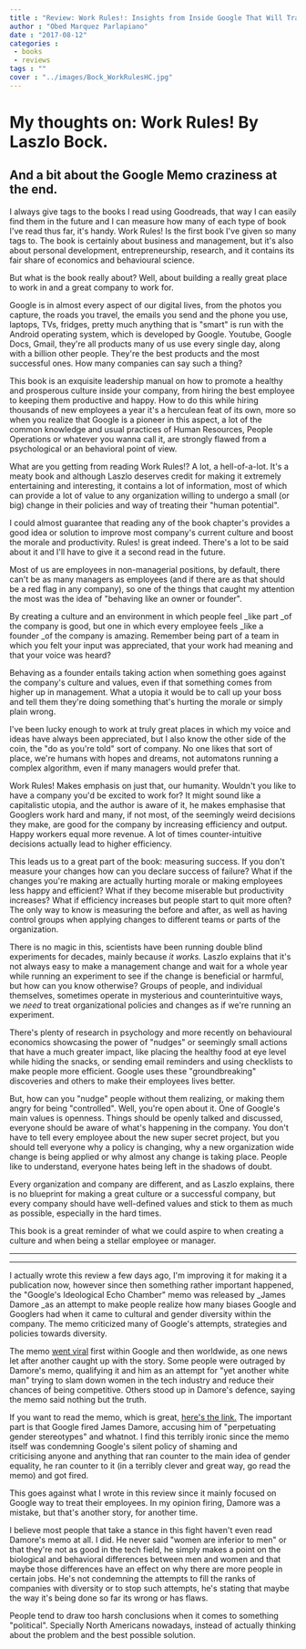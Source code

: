 ```yaml
---
title : "Review: Work Rules!: Insights from Inside Google That Will Transform How You Live and Lead"
author : "Obed Marquez Parlapiano"
date : "2017-08-12"
categories : 
 - books
 - reviews
tags : ""
cover : "../images/Bock_WorkRulesHC.jpg"
---
```


# My thoughts on: Work Rules! By Laszlo Bock.

## And a bit about the Google Memo craziness at the end.

I always give tags to the books I read using Goodreads, that way I can easily find them in the future and I can measure how many of each type of book I've read thus far, it's handy. Work Rules! Is the first book I've given so many tags to. The book is certainly about business and management, but it's also about personal development, entrepreneurship, research, and it contains its fair share of economics and behavioural science.

But what is the book really about? Well, about building a really great place to work in and a great company to work for.

Google is in almost every aspect of our digital lives, from the photos you capture, the roads you travel, the emails you send and the phone you use, laptops, TVs, fridges, pretty much anything that is "smart" is run with the Android operating system, which is developed by Google. Youtube, Google Docs, Gmail, they're all products many of us use every single day, along with a billion other people. They're the best products and the most successful ones. How many companies can say such a thing?

This book is an exquisite leadership manual on how to promote a healthy and prosperous culture inside your company, from hiring the best employee to keeping them productive and happy. How to do this while hiring thousands of new employees a year it's a herculean feat of its own, more so when you realize that Google is a pioneer in this aspect, a lot of the common knowledge and usual practices of Human Resources, People Operations or whatever you wanna call it, are strongly flawed from a psychological or an behavioral point of view.

What are you getting from reading Work Rules!? A lot, a hell-of-a-lot. It's a meaty book and although Laszlo deserves credit for making it extremely entertaining and interesting, it contains a lot of information, most of which can provide a lot of value to any organization willing to undergo a small (or big) change in their policies and way of treating their "human potential".

I could almost guarantee that reading any of the book chapter's provides a good idea or solution to improve most company's current culture and boost the morale and productivity. Rules! is great indeed. There's a lot to be said about it and I'll have to give it a second read in the future.

Most of us are employees in non-managerial positions, by default, there can't be as many managers as employees (and if there are as that should be a red flag in any company), so one of the things that caught my attention the most was the idea of "behaving like an owner or founder".

By creating a culture and an environment in which people feel _like part _of the company is good, but one in which every employee feels _like a founder _of the company is amazing. Remember being part of a team in which you felt your input was appreciated, that your work had meaning and that your voice was heard?

Behaving as a founder entails taking action when something goes against the company's culture and values, even if that something comes from higher up in management. What a utopia it would be to call up your boss and tell them they're doing something that's hurting the morale or simply plain wrong.

I've been lucky enough to work at truly great places in which my voice and ideas have always been appreciated, but I also know the other side of the coin, the "do as you're told" sort of company. No one likes that sort of place, we're humans with hopes and dreams, not automatons running a complex algorithm, even if many managers would prefer that.

Work Rules! Makes emphasis on just that, our humanity. Wouldn't you like to have a company you'd be excited to work for? It might sound like a capitalistic utopia, and the author is aware of it, he makes emphasise that Googlers work hard and many, if not most, of the seemingly weird decisions they make, are good for the company by increasing efficiency and output. Happy workers equal more revenue. A lot of times counter-intuitive decisions actually lead to higher efficiency.

This leads us to a great part of the book: measuring success. If you don't measure your changes how can you declare success of failure? What if the changes you're making are actually hurting morale or making employees less happy and efficient? What if they become miserable but productivity increases? What if efficiency increases but people start to quit more often? The only way to know is measuring the before and after, as well as having control groups when applying changes to different teams or parts of the organization.

There is no magic in this, scientists have been running double blind experiments for decades, mainly because _it works._ Laszlo explains that it's not always easy to make a management change and wait for a whole year while running an experiment to see if the change is beneficial or harmful, but how can you know otherwise? Groups of people, and individual themselves, sometimes operate in mysterious and counterintuitive ways, we _need_ to treat organizational policies and changes as if we're running an experiment.

There's plenty of research in psychology and more recently on behavioural economics showcasing the power of "nudges" or seemingly small actions that have a much greater impact, like placing the healthy food at eye level while hiding the snacks, or sending email reminders and using checklists to make people more efficient. Google uses these "groundbreaking" discoveries and others to make their employees lives better.

But, how can you "nudge" people without them realizing, or making them angry for being "controlled". Well, you're open about it. One of Google's main values is openness. Things should be openly talked and discussed, everyone should be aware of what's happening in the company. You don't have to tell every employee about the new super secret project, but you should tell everyone why a policy is changing, why a new organization wide change is being applied or why almost any change is taking place. People like to understand, everyone hates being left in the shadows of doubt.

Every organization and company are different, and as Laszlo explains, there is no blueprint for making a great culture or a successful company, but every company should have well-defined values and stick to them as much as possible, especially in the hard times.

This book is a great reminder of what we could aspire to when creating a culture and when being a stellar employee or manager.

* * *

* * *

I actually wrote this review a few days ago, I'm improving it for making it a publication now, however since then something rather important happened, the "Google's Ideological Echo Chamber" memo was released by _James Damore _as an attempt to make people realize how many biases Google and Googlers had when it came to cultural and gender diversity within the company. The memo criticized many of Google's attempts, strategies and policies towards diversity.

The memo [went viral](https://motherboard.vice.com/en_us/article/kzbm4a/employees-anti-diversity-manifesto-goes-internally-viral-at-google) first within Google and then worldwide, as one news let after another caught up with the story. Some people were outraged by Damore's memo, qualifying it and him as an attempt for "yet another white man" trying to slam down women in the tech industry and reduce their chances of being competitive. Others stood up in Damore's defence, saying the memo said nothing but the truth.

If you want to read the memo, which is great, [here's the link.](https://motherboard.vice.com/en_us/article/evzjww/here-are-the-citations-for-the-anti-diversity-manifesto-circulating-at-google) The important part is that Google fired James Damore, accusing him of "perpetuating gender stereotypes" and whatnot. I find this terribly ironic since the memo itself was condemning Google's silent policy of shaming and criticising anyone and anything that ran counter to the main idea of gender equality, he ran counter to it (in a terribly clever and great way, go read the memo) and got fired.

This goes against what I wrote in this review since it mainly focused on Google way to treat their employees. In my opinion firing, Damore was a mistake, but that's another story, for another time.

I believe most people that take a stance in this fight haven't even read Damore's memo at all. I did. He never said "women are inferior to men" or that they're not as good in the tech field, he simply makes a point on the biological and behavioral differences between men and women and that maybe those differences have an effect on why there are more people in certain jobs. He's not condemning the attempts to fill the ranks of companies with diversity or to stop such attempts, he's stating that maybe the way it's being done so far its wrong or has flaws.

People tend to draw too harsh conclusions when it comes to something "political". Specially North Americans nowadays, instead of actually thinking about the problem and the best possible solution.
